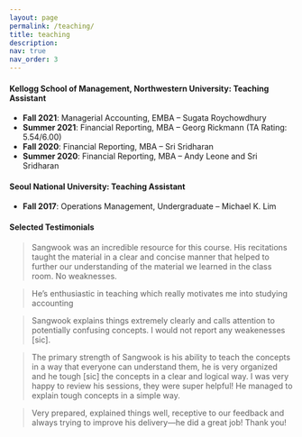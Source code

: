```yaml
---
layout: page
permalink: /teaching/
title: teaching
description: 
nav: true
nav_order: 3
---
```


<!-- For now, this page is assumed to be a static description of your courses. You can convert it to a collection similar to `_projects/` so that you can have a dedicated page for each course.

Organize your courses by years, topics, or universities, however you like!
 -->

#### Kellogg School of Management, Northwestern University: Teaching Assistant
  - **Fall 2021**: Managerial Accounting, EMBA – Sugata Roychowdhury
  - **Summer 2021**: Financial Reporting, MBA – Georg Rickmann (TA Rating: 5.54/6.00)
  - **Fall 2020**: Financial Reporting, MBA – Sri Sridharan
  - **Summer 2020**: Financial Reporting, MBA – Andy Leone and Sri Sridharan


#### Seoul National University: Teaching Assistant
  - **Fall 2017**: Operations Management, Undergraduate – Michael K. Lim


#### Selected Testimonials

> Sangwook was an incredible resource for this course. His recitations taught the material in a clear and concise manner that helped to further our understanding of the material we learned in the class room. No weaknesses.

> He’s enthusiastic in teaching which really motivates me into studying accounting

> Sangwook explains things extremely clearly and calls attention to potentially confusing concepts. I would not report any weakenesses [sic].
 
> The primary strength of Sangwook is his ability to teach the concepts in a way that everyone can understand them, he is very organized and he tough [sic] the concepts in a clear and logical way. I was very happy to review his sessions, they were super helpful! He managed to explain tough concepts in a simple way.

> Very prepared, explained things well, receptive to our feedback and always trying to improve his delivery—he did a great job! Thank you!

<object data="{{ site.url }}{{ site.baseurl }}/assets/pdf/teaching_eval_02.pdf" width="1000" height="1000" type="application/pdf"></object>

<object data="{{ site.url }}{{ site.baseurl }}/assets/pdf/teaching_eval_01.pdf" width="1000" height="1000" type="application/pdf"></object>